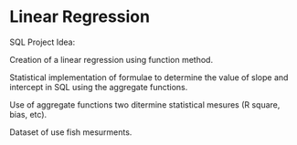 # Linear Regression

SQL Project Idea: 

Creation of a linear regression using function method. 

Statistical implementation of formulae to determine the value of slope and intercept in SQL using the aggregate functions.

Use of aggregate functions two ditermine statistical mesures (R square, bias, etc).

Dataset of use fish mesurments.
